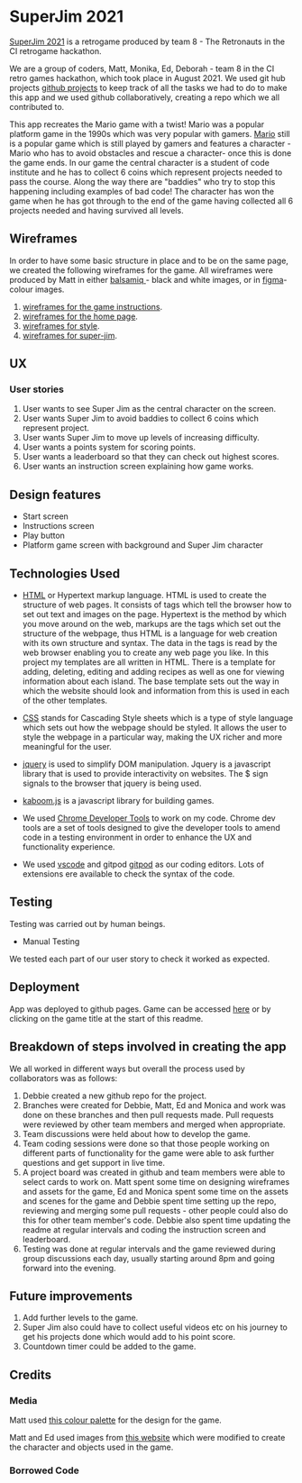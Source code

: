 # SuperJim 2021 

[SuperJim 2021](https://debbiect246.github.io/retrogame/) is a retrogame produced by team 8 - The Retronauts in the CI retrogame hackathon. 

We are a group of coders, Matt, Monika, Ed, Deborah -   team 8 in the  CI retro games hackathon, which took place in August 2021.  We used git hub projects [github projects](https://github.com/debbiect246/retrogame/projects)  to keep track of all the tasks we had to do to make this app and we used github collaboratively, creating a repo which we all contributed to.


This app recreates the Mario game with a twist! Mario was a popular platform game in the 1990s which was very popular with gamers.  [Mario](https://en.wikipedia.org/wiki/Super_Mario#:~:text=The%20Super%20Mario%20games%20are%20typically%20in%20the,across%20platforms%20and%20atop%20enemies%20in%20themed%20levels) still is a popular game which is still played by gamers and features a character - Mario who has to avoid obstacles and rescue a character- once this is done the game ends.  In our game the central character is a student of code institute and he has to collect 6 coins which represent projects needed to pass the course.  Along the way there are "baddies" who try to stop this happening including examples of bad code!  The character has won the game when he has got through to the end of the game having collected all 6 projects needed and having survived all levels.


## Wireframes

In order to have some basic structure in place and to be on the same page, we created the following wireframes for the game.  All wireframes were produced by Matt in either [balsamiq ](https://balsamiq.com/) - black and white images, or in [figma](https://www.figma.com/)- colour images.

1. [wireframes for the game instructions](/wireframes/home-page-instructions-modal.png).  
2. [wireframes for the home page](/wireframes/home-page.png).
3. [wireframes for style](/wireframs/style-details.png).
4. [wireframes for super-jim](/wireframes/super-jim.png).



   
## UX

### User stories

1. User wants to see Super Jim as the central character on the screen.
2. User wants Super Jim to avoid baddies to collect 6 coins which represent project.
3. User wants Super Jim to move up levels of increasing difficulty.
4. User wants a points system for scoring points.
5. User wants a leaderboard so that they can check out highest scores.
6. User wants an instruction screen explaining how game works.

## Design features

* Start screen 
* Instructions screen
* Play button
* Platform game screen with background and Super Jim character


## Technologies Used

* [HTML](https://www.w3schools.com/html/) or Hypertext markup language. HTML is used to create the structure of web pages.  It consists of tags which tell the browser how to set out text and images on the page. Hypertext is the method by which you move  around on the web, markups are the tags which set out the structure of the webpage, thus HTML is a language for web creation with  its own structure and syntax. The data in the tags is read by the web browser enabling you to create any web page you like. In 
this project my templates are all written in HTML. There is a template for adding, deleting, editing and adding recipes as well  as one for viewing information about each island. The base template sets out the way in which the website should look and information from this is used in each of the other templates.

* [CSS](https://www.w3schools.com/Css/) stands for Cascading Style sheets which is a type of style language which sets out how the webpage should be styled. It allows the user to style the webpage in a particular way, making the UX richer and more meaningful for the user.

* [jquery](https://jquery.com/) is used to simplify DOM manipulation. Jquery is a javascript library that is used to provide interactivity 
on websites. The $ sign signals to the browser that jquery is being used.

* [kaboom.js](https://kaboomjs.com/) is a javascript library for building games.

* We used [Chrome Developer Tools](https://developers.google.com/web/tools/chrome-devtools/) to work on my code. Chrome dev tools are a set of tools designed to give the developer tools to amend code in a testing environment in order to enhance the UX and functionality experience. 

* We used [vscode](https://code.visualstudio.com/) and gitpod [gitpod](https://www.gitpod.io/) as our coding editors.  Lots of extensions  ere available to check the syntax of the code.


## Testing

Testing was carried out by human beings.

* Manual Testing

We tested each part of our user story to check it worked as expected.



## Deployment

App was deployed to github pages. Game can be accessed [here](https://debbiect246.github.io/retrogame/) or by clicking on the game title at the start of this readme.

## Breakdown of steps involved in creating the app

We all worked in different ways but overall the process used by collaborators was as follows:

1. Debbie created a new github repo for the project.
2. Branches were created for Debbie, Matt, Ed and Monica and work was done on these branches and then pull requests made.  Pull requests were reviewed by other team members and merged when appropriate.
3. Team discussions were held about how to develop the game.  
4. Team coding sessions were done so that those people working on different parts of functionality for the game were able to ask further questions and get support in live time.
5.  A project board was created in github and team members were able to select cards to work on.  Matt spent some time on designing wireframes and assets for the game, Ed and Monica spent some time on the assets and scenes for the game and Debbie spent time setting up the repo, reviewing and merging some pull requests - other people could also do this for other team member's code.  Debbie also spent time updating the readme at regular intervals and coding the instruction screen and leaderboard.
6. Testing was done at regular intervals and the game reviewed during group discussions each day, usually starting around 8pm and going forward into the evening.


  
## Future improvements

 1. Add further levels to the game.
 2. Super Jim also could have to collect useful videos etc on his journey to get his projects done which would add to his point score.
 3. Countdown timer could be added to the game.
 

## Credits



### Media  

Matt used [this colour palette](https://lospec.com/palette-list/endesga-64) for the design for the game.

Matt and  Ed used images from [this website](https://themushroomkingdom.net/media/smb/wav) which were modified to create the character and objects used in the game.


### Borrowed Code 

